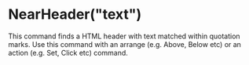 # NearHeader("text")



This command finds a HTML header with text matched within quotation marks. Use this command with an arrange (e.g. Above, Below etc) or an action (e.g. Set, Click etc) command.